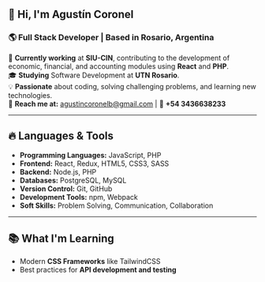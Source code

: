 ## 👋 Hi, I'm **Agustín Coronel**

### 🌎 Full Stack Developer | Based in Rosario, Argentina

🔭 **Currently working** at **SIU-CIN**, contributing to the development of economic, financial, and accounting modules using **React** and **PHP**.  
🎓 **Studying** Software Development at **UTN Rosario**.  
💡 **Passionate** about coding, solving challenging problems, and learning new technologies.  
📧 **Reach me at:** [agustincoronelb@gmail.com](mailto:agustincoronelb@gmail.com) | 📱 **+54 3436638233**

---

## 🔥 Languages & Tools

- **Programming Languages:** JavaScript, PHP  
- **Frontend:** React, Redux, HTML5, CSS3, SASS  
- **Backend:** Node.js, PHP  
- **Databases:** PostgreSQL, MySQL  
- **Version Control:** Git, GitHub  
- **Development Tools:** npm, Webpack  
- **Soft Skills:** Problem Solving, Communication, Collaboration  

---

## 📚 What I'm Learning

- Modern **CSS Frameworks** like TailwindCSS  
- Best practices for **API development and testing**  
